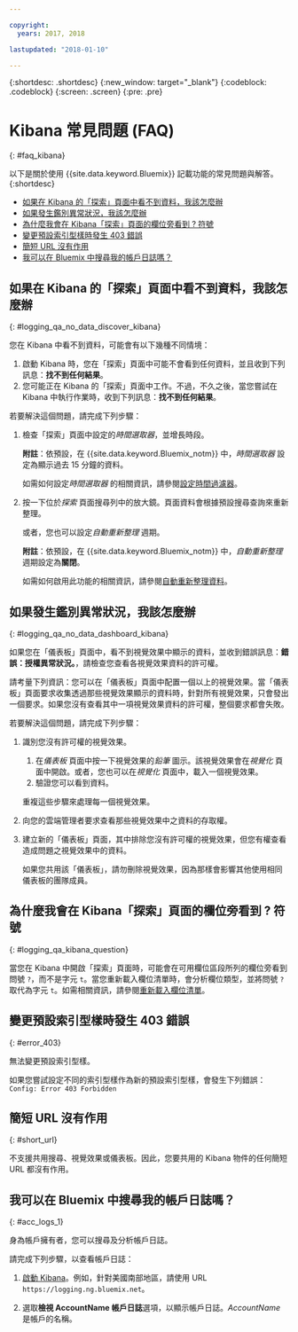 ```yaml
---

copyright:
  years: 2017, 2018

lastupdated: "2018-01-10"

---
```




{:shortdesc: .shortdesc}
{:new_window: target="_blank"}
{:codeblock: .codeblock}
{:screen: .screen}
{:pre: .pre}


# Kibana 常見問題 (FAQ)
{: #faq_kibana}

以下是關於使用 {{site.data.keyword.Bluemix}} 記載功能的常見問題與解答。
{:shortdesc}

* [如果在 Kibana 的「探索」頁面中看不到資料，我該怎麼辦](/docs/services/CloudLogAnalysis/qa/faq_kibana.html#logging_qa_no_data_discover_kibana)
* [如果發生鑑別異常狀況，我該怎麼辦](/docs/services/CloudLogAnalysis/qa/faq_kibana.html#logging_qa_no_data_dashboard_kibana)
* [為什麼我會在 Kibana「探索」頁面的欄位旁看到 ? 符號](/docs/services/CloudLogAnalysis/qa/faq_kibana.html#logging_qa_kibana_question)
* [變更預設索引型樣時發生 403 錯誤](/docs/services/CloudLogAnalysis/qa/faq_kibana.html#error_403)
* [簡短 URL 沒有作用](/docs/services/CloudLogAnalysis/qa/faq_kibana.html#short_url)
* [我可以在 Bluemix 中搜尋我的帳戶日誌嗎？](/docs/services/CloudLogAnalysis/qa/faq_kibana.html#acc_logs_1)


## 如果在 Kibana 的「探索」頁面中看不到資料，我該怎麼辦
{: #logging_qa_no_data_discover_kibana}

您在 Kibana 中看不到資料，可能會有以下幾種不同情境：

1. 啟動 Kibana 時，您在「探索」頁面中可能不會看到任何資料，並且收到下列訊息：**找不到任何結果**。 
2. 您可能正在 Kibana 的「探索」頁面中工作。不過，不久之後，當您嘗試在 Kibana 中執行作業時，收到下列訊息：**找不到任何結果**。

若要解決這個問題，請完成下列步驟：

1. 檢查「探索」頁面中設定的*時間選取器*，並增長時段。 

    **附註**：依預設，在 {{site.data.keyword.Bluemix_notm}} 中，*時間選取器* 設定為顯示過去 15 分鐘的資料。

    如需如何設定*時間選取器* 的相關資訊，請參閱[設定時間過濾器](/docs/services/CloudLogAnalysis/kibana/filter_logs.html#set_time_filter)。
       
2. 按一下位於*探索* 頁面搜尋列中的放大鏡。頁面資料會根據預設搜尋查詢來重新整理。

    或者，您也可以設定*自動重新整理* 週期。

    **附註**：依預設，在 {{site.data.keyword.Bluemix_notm}} 中，*自動重新整理* 週期設定為**關閉**。
    
    如需如何啟用此功能的相關資訊，請參閱[自動重新整理資料](/docs/services/CloudLogAnalysis/kibana/analize_logs_interactively.html#discover_view_refresh_interval)。



## 如果發生鑑別異常狀況，我該怎麼辦
{: #logging_qa_no_data_dashboard_kibana}

如果您在「儀表板」頁面中，看不到視覺效果中顯示的資料，並收到錯誤訊息：**錯誤：授權異常狀況。**，請檢查您查看各視覺效果資料的許可權。

請考量下列資訊：您可以在「儀表板」頁面中配置一個以上的視覺效果。當「儀表板」頁面要求收集透過那些視覺效果顯示的資料時，針對所有視覺效果，只會發出一個要求。如果您沒有查看其中一項視覺效果資料的許可權，整個要求都會失敗。

若要解決這個問題，請完成下列步驟：

1. 識別您沒有許可權的視覺效果。

    1. 在*儀表板* 頁面中按一下視覺效果的*鉛筆* 圖示。該視覺效果會在*視覺化* 頁面中開啟。或者，您也可以在*視覺化* 頁面中，載入一個視覺效果。 
    2. 驗證您可以看到資料。
    
    重複這些步驟來處理每一個視覺效果。

2. 向您的雲端管理者要求查看那些視覺效果中之資料的存取權。

3. 建立新的「儀表板」頁面，其中排除您沒有許可權的視覺效果，但您有權查看造成問題之視覺效果中的資料。 

    如果您共用該「儀表板」，請勿刪除視覺效果，因為那樣會影響其他使用相同儀表板的團隊成員。



## 為什麼我會在 Kibana「探索」頁面的欄位旁看到 ? 符號
{: #logging_qa_kibana_question}

當您在 Kibana 中開啟「探索」頁面時，可能會在可用欄位區段所列的欄位旁看到問號 `?`，而不是字元 `t`。當您重新載入欄位清單時，會分析欄位類型，並將問號 `?` 取代為字元 `t`。如需相關資訊，請參閱[重新載入欄位清單](/docs/services/CloudLogAnalysis/kibana/analize_logs_interactively.html#discover_view_reload_fields)。


## 變更預設索引型樣時發生 403 錯誤
{: #error_403}

無法變更預設索引型樣。 

如果您嘗試設定不同的索引型樣作為新的預設索引型樣，會發生下列錯誤：`Config: Error 403 Forbidden`

## 簡短 URL 沒有作用
{: #short_url}

不支援共用搜尋、視覺效果或儀表板。因此，您要共用的 Kibana 物件的任何簡短 URL 都沒有作用。 

## 我可以在 Bluemix 中搜尋我的帳戶日誌嗎？
{: #acc_logs_1}

身為帳戶擁有者，您可以搜尋及分析帳戶日誌。

請完成下列步驟，以查看帳戶日誌：

1. [啟動 Kibana](/docs/services/CloudLogAnalysis/kibana/launch.html#launch_Kibana_from_browser)。例如，針對美國南部地區，請使用 URL `https://logging.ng.bluemix.net`。

2. 選取**檢視 AccountName 帳戶日誌**選項，以顯示帳戶日誌。*AccountName* 是帳戶的名稱。

